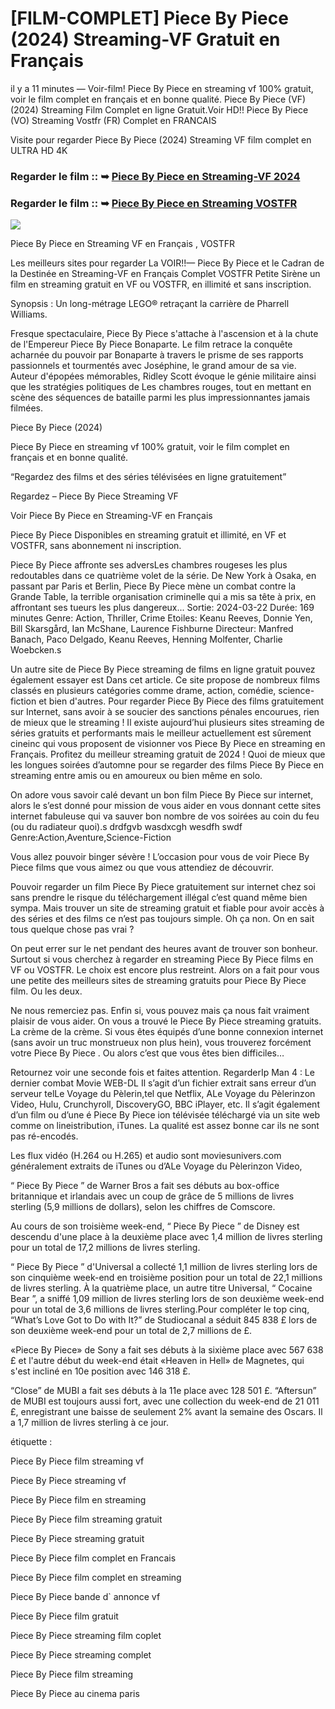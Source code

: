# [FILM-COMPLET] Piece By Piece (2024) Streaming-VF Gratuit en Français

il y a 11 minutes — Voir-film! Piece By Piece en streaming vf 100% gratuit, voir le film complet en français et en bonne qualité. Piece By Piece (VF) (2024) Streaming Film Complet en ligne Gratuit.Voir HD!! Piece By Piece (VO) Streaming Vostfr (FR) Complet en FRANCAIS

Visite pour regarder Piece By Piece (2024) Streaming VF film complet en ULTRA HD 4K

### Regarder le film :: ➥ [Piece By Piece en Streaming-VF 2024](https://t.co/aYSOSlFu2U)

### Regarder le film :: ➥ [Piece By Piece en Streaming VOSTFR](https://t.co/aYSOSlFu2U)

<p dir="auto"><a href="https://t.co/aYSOSlFu2U" title="PLAY NOW" rel="nofollow"><img src="https://i.imgur.com/jhNGoEt.gif" style="max-width: 100%;"></a></p>

Piece By Piece en Streaming VF en Français , VOSTFR

Les meilleurs sites pour regarder La VOIR!!— Piece By Piece et le Cadran de la Destinée en Streaming-VF en Français Complet VOSTFR Petite Sirène un film en streaming gratuit en VF ou VOSTFR, en illimité et sans inscription.

Synopsis : Un long-métrage LEGO® retraçant la carrière de Pharrell Williams.

Fresque spectaculaire, Piece By Piece s'attache à l'ascension et à la chute de l'Empereur Piece By Piece Bonaparte. Le film retrace la conquête acharnée du pouvoir par Bonaparte à travers le prisme de ses rapports passionnels et tourmentés avec Joséphine, le grand amour de sa vie. Auteur d'épopées mémorables, Ridley Scott évoque le génie militaire ainsi que les stratégies politiques de Les chambres rouges, tout en mettant en scène des séquences de bataille parmi les plus impressionnantes jamais filmées.

Piece By Piece (2024)

Piece By Piece en streaming vf 100% gratuit, voir le film complet en français et en bonne qualité.

“Regardez des films et des séries télévisées en ligne gratuitement”

Regardez – Piece By Piece Streaming VF

Voir Piece By Piece en Streaming-VF en Français

Piece By Piece Disponibles en streaming gratuit et illimité, en VF et VOSTFR, sans abonnement ni inscription.

Piece By Piece affronte ses adversLes chambres rougeses les plus redoutables dans ce quatrième volet de la série. De New York à Osaka, en passant par Paris et Berlin, Piece By Piece mène un combat contre la Grande Table, la terrible organisation criminelle qui a mis sa tête à prix, en affrontant ses tueurs les plus dangereux... Sortie: 2024-03-22 Durée: 169 minutes Genre: Action, Thriller, Crime Etoiles: Keanu Reeves, Donnie Yen, Bill Skarsgård, Ian McShane, Laurence Fishburne Directeur: Manfred Banach, Paco Delgado, Keanu Reeves, Henning Molfenter, Charlie Woebcken.s

Un autre site de Piece By Piece streaming de films en ligne gratuit pouvez également essayer est Dans cet article. Ce site propose de nombreux films classés en plusieurs catégories comme drame, action, comédie, science-fiction et bien d'autres. Pour regarder Piece By Piece des films gratuitement sur Internet, sans avoir à se soucier des sanctions pénales encourues, rien de mieux que le streaming ! Il existe aujourd’hui plusieurs sites streaming de séries gratuits et performants mais le meilleur actuellement est sûrement cineinc qui vous proposent de visionner vos Piece By Piece en streaming en Français. Profitez du meilleur streaming gratuit de 2024 ! Quoi de mieux que les longues soirées d’automne pour se regarder des films Piece By Piece en streaming entre amis ou en amoureux ou bien même en solo.

On adore vous savoir calé devant un bon film Piece By Piece sur internet, alors le s’est donné pour mission de vous aider en vous donnant cette sites internet fabuleuse qui va sauver bon nombre de vos soirées au coin du feu (ou du radiateur quoi).s drdfgvb wasdxcgh wesdfh swdf Genre:Action,Aventure,Science-Fiction

Vous allez pouvoir binger sévère ! L’occasion pour vous de voir Piece By Piece films que vous aimez ou que vous attendiez de découvrir.

Pouvoir regarder un film Piece By Piece gratuitement sur internet chez soi sans prendre le risque du téléchargement illégal c’est quand même bien sympa. Mais trouver un site de streaming gratuit et fiable pour avoir accès à des séries et des films ce n’est pas toujours simple. Oh ça non. On en sait tous quelque chose pas vrai ?

On peut errer sur le net pendant des heures avant de trouver son bonheur. Surtout si vous cherchez à regarder en streaming Piece By Piece films en VF ou VOSTFR. Le choix est encore plus restreint. Alors on a fait pour vous une petite des meilleurs sites de streaming gratuits pour Piece By Piece film. Ou les deux.

Ne nous remerciez pas. Enfin si, vous pouvez mais ça nous fait vraiment plaisir de vous aider. On vous a trouvé le Piece By Piece streaming gratuits. La crème de la crème. Si vous êtes équipés d’une bonne connexion internet (sans avoir un truc monstrueux non plus hein), vous trouverez forcément votre Piece By Piece . Ou alors c’est que vous êtes bien difficiles…

Retournez voir une seconde fois et faites attention. RegarderIp Man 4 : Le dernier combat Movie WEB-DL Il s’agit d’un fichier extrait sans erreur d’un serveur telLe Voyage du Pèlerin,tel que Netflix, ALe Voyage du Pèlerinzon Video, Hulu, Crunchyroll, DiscoveryGO, BBC iPlayer, etc. Il s’agit également d’un film ou d’une é Piece By Piece ion télévisée téléchargé via un site web comme on lineistribution, iTunes. La qualité est assez bonne car ils ne sont pas ré-encodés.

Les flux vidéo (H.264 ou H.265) et audio sont moviesunivers.com généralement extraits de iTunes ou d’ALe Voyage du Pèlerinzon Video,

“ Piece By Piece ” de Warner Bros a fait ses débuts au box-office britannique et irlandais avec un coup de grâce de 5 millions de livres sterling (5,9 millions de dollars), selon les chiffres de Comscore.

Au cours de son troisième week-end, “ Piece By Piece ” de Disney est descendu d'une place à la deuxième place avec 1,4 million de livres sterling pour un total de 17,2 millions de livres sterling.

“ Piece By Piece ” d'Universal a collecté 1,1 million de livres sterling lors de son cinquième week-end en troisième position pour un total de 22,1 millions de livres sterling. À la quatrième place, un autre titre Universal, “ Cocaine Bear ”, a sniffé 1,09 million de livres sterling lors de son deuxième week-end pour un total de 3,6 millions de livres sterling.Pour compléter le top cinq, “What’s Love Got to Do with It?” de Studiocanal a séduit 845 838 £ lors de son deuxième week-end pour un total de 2,7 millions de £.

«Piece By Piece» de Sony a fait ses débuts à la sixième place avec 567 638 £ et l'autre début du week-end était «Heaven in Hell» de Magnetes, qui s'est incliné en 10e position avec 146 318 £.

“Close” de MUBI a fait ses débuts à la 11e place avec 128 501 £. “Aftersun” de MUBI est toujours aussi fort, avec une collection du week-end de 21 011 £, enregistrant une baisse de seulement 2% avant la semaine des Oscars. Il a 1,7 million de livres sterling à ce jour.

étiquette :

Piece By Piece film streaming vf

Piece By Piece streaming vf

Piece By Piece film en streaming

Piece By Piece film streaming gratuit

Piece By Piece streaming gratuit

Piece By Piece film complet en Francais

Piece By Piece film complet en streaming

Piece By Piece bande d` annonce vf

Piece By Piece film gratuit

Piece By Piece streaming film coplet

Piece By Piece streaming complet

Piece By Piece film streaming

Piece By Piece au cinema paris
